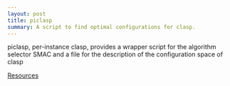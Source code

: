 ```yaml
---
layout: post
title: piclasp
summary: A script to find optimal configurations for clasp.
---
```

piclasp, per-instance clasp, provides a wrapper script for the algorithm selector SMAC
and a file for the description of the configuration space of clasp

[Resources](http://www.cs.uni-potsdam.de/piclasp/index.html)
